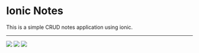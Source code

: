 # Ionic Notes

This is a simple CRUD notes application using ionic. 

---------------------


![](img/p1.png)
![](img/p2.png)
![](img/p3.png)
